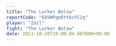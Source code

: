 ```yaml
---
title: "The Lurker Below"
reportCode: "6AVWPgm8tYbcFC2q"
player: "Zail"
fight: "The Lurker Below"
date: 2021-10-20T19:00:04.987000+00:00
---
```


